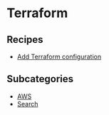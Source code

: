 # Terraform

## Recipes

* [Add Terraform configuration](/reference/recipes/terraform/addconfiguration.md)

## Subcategories

* [AWS](/reference/recipes/terraform/aws)
* [Search](/reference/recipes/terraform/search)



